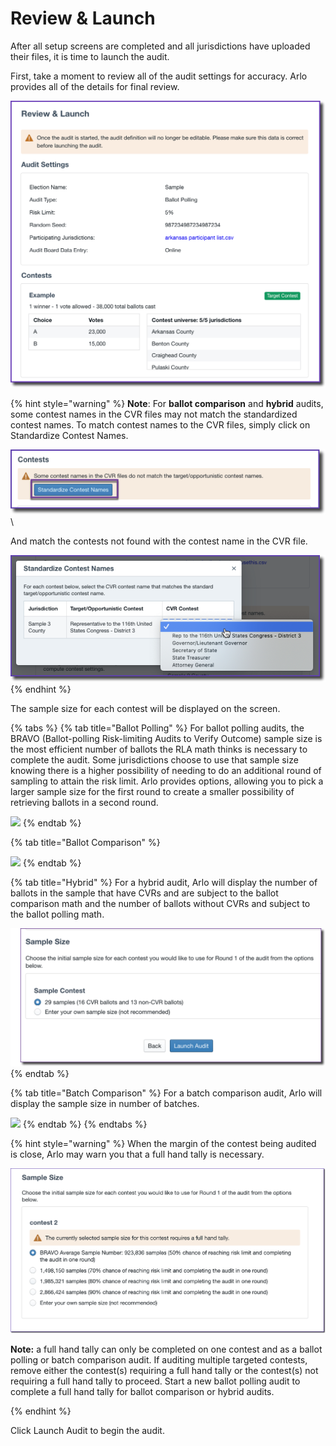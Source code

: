 # Review & Launch

After all setup screens are completed and all jurisdictions have uploaded their files, it is time to launch the audit. &#x20;

First, take a moment to review all of the audit settings for accuracy.  Arlo provides all of the details for final review.

![](<../../.gitbook/assets/image (73).png>)

{% hint style="warning" %}
**Note**: For **ballot comparison** and **hybrid** audits, some contest names in the CVR files may not match the standardized contest names. To match contest names to the CVR files, simply click on Standardize Contest Names.

![](<../../.gitbook/assets/image (72) (1).png>)\


And match the contests not found with the contest name in the CVR file.

![](<../../.gitbook/assets/image (61).png>)&#x20;
{% endhint %}

The sample size for each contest will be displayed on the screen.&#x20;

{% tabs %}
{% tab title="Ballot Polling" %}
For ballot polling audits, the BRAVO (Ballot-polling Risk-limiting Audits to Verify Outcome) sample size is the most efficient number of ballots the RLA math thinks is necessary to complete the audit. Some jurisdictions choose to use that sample size knowing there is a higher possibility of needing to do an additional round of sampling to attain the risk limit. Arlo provides options, allowing you to pick a larger sample size for the first round to create a smaller possibility of retrieving ballots in a second round.

![](https://lh5.googleusercontent.com/5AGTIMPiihrd4xt9ECfz7mfeTDNtTwGkbjNOuTmOryyTu0KvqXD524p4iuRqSg6qs7bCm-qXMnQ8T5oFhngEvFNoeePC1Bc0b2R2hlYxp-Sb\_qRsrDpdUiZdWMSNlsgmf8PNnHa5)
{% endtab %}

{% tab title="Ballot Comparison" %}


![](https://lh3.googleusercontent.com/CVsG894AF2dFP2L\_AeBoUVeS19lxRtLoUSlKMZzRquEpJKp7OPYaLd-Jc3hoTrDvw27awpip2KzVhgLqm11fiJN4vkEwZHChTP-1siTfoAMaaflFhq4p5dmnuqJY5BDy6PZshi4y)
{% endtab %}

{% tab title="Hybrid" %}
For a hybrid audit, Arlo will display the number of ballots in the sample that have CVRs and are subject to the ballot comparison math and the number of ballots without CVRs and subject to the ballot polling math.

![](<../../.gitbook/assets/image (77).png>)
{% endtab %}

{% tab title="Batch Comparison" %}
For a batch comparison audit, Arlo will display the sample size in number of batches.

![](https://lh4.googleusercontent.com/YXUZ9aycdWcAJTTKFa3a8qE3Ut76pAMr2UV8daZe-qrt2UPyA1gPxxG9IC8bMNpVKDeA6Lln5qu-8a4aDD2Wc81OXXZIlQcwPtrW\_UTPkCjKYS1kNNGhLWHV5GlcS8Uim1mXOw3G)
{% endtab %}
{% endtabs %}

{% hint style="warning" %}
When the margin of the contest being audited is close, Arlo may warn you that a full hand tally is necessary.



![](<../../.gitbook/assets/image (73) (1).png>)

&#x20;

**Note:** a full hand tally can only be completed on one contest and as a ballot polling or batch comparison audit.  If auditing multiple targeted contests, remove either the contest(s) requiring a full hand tally or the contest(s) not requiring a full hand tally to proceed. Start a new ballot polling audit to complete a full hand tally for ballot comparison or hybrid audits.&#x20;

&#x20;
{% endhint %}

Click Launch Audit to begin the audit.
